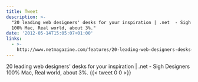 ```yaml
---
title: Tweet
description: >-
  "20 leading web designers' desks for your inspiration | .net  - Sigh Designers
  100% Mac, Real world, about 3%."
date: '2012-05-14T15:05:07+01:00'
links:
  - >-
    http://www.netmagazine.com/features/20-leading-web-designers-desks-your-inspiration
---
```

20 leading web designers' desks for your inspiration | .net  - Sigh Designers 100% Mac, Real world, about 3%.
      {{< tweet 0 0 >}}
    
